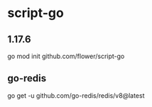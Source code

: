 # script-go

## 1.17.6
go mod init github.com/flower/script-go

## go-redis
go get -u github.com/go-redis/redis/v8@latest


